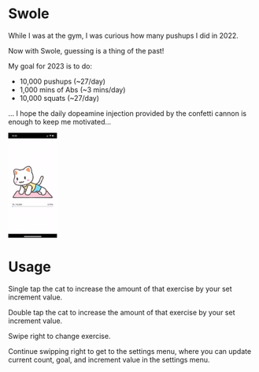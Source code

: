 # Swole
While I was at the gym, I was curious how many pushups I did in 2022.

Now with Swole, guessing is a thing of the past!

My goal for 2023 is to do:
* 10,000 pushups (~27/day)
* 1,000 mins of Abs (~3 mins/day)
* 10,000 squats (~27/day)

... I hope the daily dopeamine injection provided by the confetti cannon is enough to keep me motivated...

![screenshot](assets/docs/swole_demo.gif)

# Usage

Single tap the cat to increase the amount of that exercise by your set increment value.

Double tap the cat to increase the amount of that exercise by your set increment value.

Swipe right to change exercise.

Continue swipping right to get to the settings menu, where you can update current count, goal, and increment value in the settings menu.
